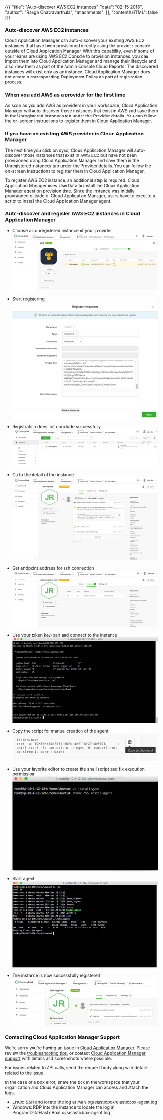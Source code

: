 {{{
"title": "Auto-discover AWS EC2 instances",
"date": "02-15-2016",
"author": "Ranga Chakravarthula",
"attachments": [],
"contentIsHTML": false
}}}

### Auto-discover AWS EC2 instances

Cloud Application Manager can auto-discover your existing AWS EC2 instances that have been provisioned directly using the provider console outside of Cloud Application Manager. With this capability, even if some of your teams are using AWS EC2 Console to provision instances, you can import them into Cloud Application Manager and manage their lifecycle and also view them as part of the Admin Console Cloud Reports. The discovered instances will exist only as an instance. Cloud Application Manager does not create a corresponding Deployment Policy as part of registration process.

### When you add AWS as a provider for the first time

As soon as you add AWS as providers in your workspace, Cloud Application Manager will auto-discover those instances that exist in AWS and save them in the Unregistered instances tab under the Provider details. You can follow the on-screen instructions to register them in Cloud Application Manager.

### If you have an existing AWS provider in Cloud Application Manager

The next time you click on sync, Cloud Application Manager will auto-discover those instances that exist in AWS EC2 but have not been provisioned using Cloud Application Manager and save them in the Unregistered instances tab under the Provider details. You can follow the on-screen instructions to register them in Cloud Application Manager.

To register AWS EC2 instance, an additional step is required. Cloud Application Manager uses UserData to install the Cloud Application Manager agent on provision time. Since the instance was initially provisioned outside of Cloud Application Manager, users have to execute a script to install the Cloud Application Manager agent.


### Auto-discover and register AWS EC2 instances in Cloud Application Manager

* Choose an unregistered instance of your provider
![Unregistered Instances](../../images/cloud-application-manager/aws-registerInstance-tuto01.png)


* Start registering
![Register Instance](../../images/cloud-application-manager/aws-registerInstance-tuto02.png)


* Registration does not conclude successfully
![Unsuccessful registering](../../images/cloud-application-manager/aws-registerInstance-tuto03.png)


* Go to the detail of the instance
![Detail of unregistered instance](../../images/cloud-application-manager/aws-registerInstance-tuto04.png)


* Get endpoint address for ssh connection
![Endpoint address](../../images/cloud-application-manager/aws-registerInstance-tuto05.png)


* Use your token key-pair and connect to the instance
![SSH connected](../../images/cloud-application-manager/aws-registerInstance-tuto06.png)


* Copy the script for manual creation of the agent
![Copy script](../../images/cloud-application-manager/aws-registerInstance-tuto07.png)


* Use your favorite editor to create the shell script and fix execution permission
![Create shell script](../../images/cloud-application-manager/aws-registerInstance-tuto08.png)


* Start agent
![Start elasticbox agent](../../images/cloud-application-manager/aws-registerInstance-tuto09.png)


* The instance is now successfully registered
![Start elasticbox agent](../../images/cloud-application-manager/aws-registerInstance-tuto10.png)



### Contacting Cloud Application Manager Support

We’re sorry you’re having an issue in [Cloud Application Manager](https://www.ctl.io/cloud-application-manager/). Please review the [troubleshooting tips](../Troubleshooting/troubleshooting-tips.md), or contact [Cloud Application Manager support](mailto:incident@CenturyLink.com) with details and screenshots where possible.

For issues related to API calls, send the request body along with details related to the issue.

In the case of a box error, share the box in the workspace that your organization and Cloud Application Manager can access and attach the logs.
* Linux: SSH and locate the log at /var/log/elasticbox/elasticbox-agent.log
* Windows: RDP into the instance to locate the log at ProgramDataElasticBoxLogselasticbox-agent.log
